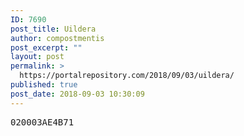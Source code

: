 ```yaml
---
ID: 7690
post_title: Uildera
author: compostmentis
post_excerpt: ""
layout: post
permalink: >
  https://portalrepository.com/2018/09/03/uildera/
published: true
post_date: 2018-09-03 10:30:09
---
```

<pre>020003AE4B71</pre>